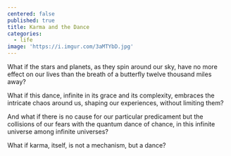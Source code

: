 ```yaml
---
centered: false
published: true
title: Karma and the Dance
categories:
  - life
image: 'https://i.imgur.com/3aMTYbD.jpg'
---
```

What if the stars and planets,
as they spin around our sky,
have no more effect on our lives
than the breath of a butterfly
twelve thousand miles away?

What if this dance,
infinite in its grace
and its complexity,
embraces the intricate chaos 
around us,
shaping our experiences,
without limiting them?

And what if there is no cause
for our particular predicament
but the collisions of our fears
with the quantum dance of chance,
in this infinite universe
among infinite universes?

What if karma, itself,
is not a mechanism,
but a dance?
